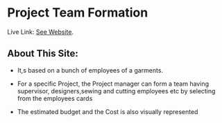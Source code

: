 # Project Team Formation

Live Link: [See Website](https://team-form04.netlify.app/).

## About This Site:

* It,s based on a bunch of employees of a garments.

* For a specific Project, the Project manager can form a team having supervisor, designers,sewing and cutting employees etc by selecting from the employees cards

* The estimated budget and the Cost is also visually represented
